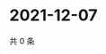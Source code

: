 # 2021-12-07

共 0 条

<!-- BEGIN WEIBO -->
<!-- 最后更新时间 Tue Dec 07 2021 06:14:42 GMT+0800 (China Standard Time) -->

<!-- END WEIBO -->

